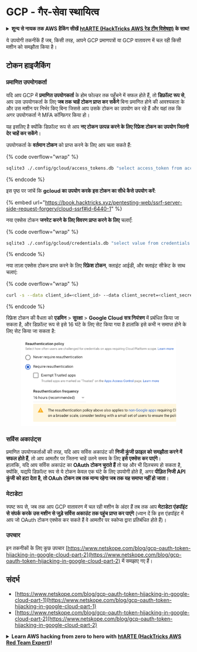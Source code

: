 # GCP - गैर-सेवा स्थायित्व

<details>

<summary><strong>शून्य से नायक तक AWS हैकिंग सीखें</strong> <a href="https://training.hacktricks.xyz/courses/arte"><strong>htARTE (HackTricks AWS रेड टीम विशेषज्ञ)</strong></a><strong> के साथ!</strong></summary>

HackTricks का समर्थन करने के अन्य तरीके:

* यदि आप चाहते हैं कि आपकी **कंपनी का विज्ञापन HackTricks में दिखाई दे** या **HackTricks को PDF में डाउनलोड करें**, तो [**सब्सक्रिप्शन प्लान्स**](https://github.com/sponsors/carlospolop) देखें!
* [**आधिकारिक PEASS & HackTricks स्वैग**](https://peass.creator-spring.com) प्राप्त करें
* [**The PEASS Family**](https://opensea.io/collection/the-peass-family) की खोज करें, हमारा विशेष [**NFTs**](https://opensea.io/collection/the-peass-family) संग्रह
* 💬 [**Discord समूह**](https://discord.gg/hRep4RUj7f) में **शामिल हों** या [**टेलीग्राम समूह**](https://t.me/peass) में या **Twitter** पर मुझे 🐦 [**@carlospolopm**](https://twitter.com/carlospolopm) **का अनुसरण करें**.
* **HackTricks** के [**github repos**](https://github.com/carlospolop/hacktricks) और [**HackTricks Cloud**](https://github.com/carlospolop/hacktricks-cloud) में PRs सबमिट करके अपनी हैकिंग तकनीकें साझा करें.

</details>

ये उपयोगी तकनीकें हैं जब, किसी तरह, आपने GCP प्रमाणपत्रों या GCP वातावरण में चल रही किसी मशीन को समझौता किया है।

## टोकन हाइजैकिंग

### प्रमाणित उपयोगकर्ता

यदि आप GCP में **प्रमाणित उपयोगकर्ता** के होम फोल्डर तक पहुँचने में सफल होते हैं, तो **डिफ़ॉल्ट रूप से**, आप उस उपयोगकर्ता के लिए **जब तक चाहें टोकन प्राप्त कर सकेंगे** बिना प्रमाणित होने की आवश्यकता के और उस मशीन पर निर्भर किए बिना जिससे आप उसके टोकन का उपयोग कर रहे हैं और यहां तक कि अगर उपयोगकर्ता ने MFA कॉन्फ़िगर किया हो।

यह इसलिए है क्योंकि डिफ़ॉल्ट रूप से आप **नए टोकन उत्पन्न करने के लिए रिफ्रेश टोकन का उपयोग जितनी देर चाहें कर सकेंगे**।

उपयोगकर्ता के **वर्तमान टोकन** को प्राप्त करने के लिए आप चला सकते हैं:

{% code overflow="wrap" %}
```bash
sqlite3 ./.config/gcloud/access_tokens.db "select access_token from access_tokens where account_id='<email>';"
```
{% endcode %}

इस पृष्ठ पर जांचें कि **gcloud का उपयोग करके इस टोकन का सीधे कैसे उपयोग करें**:

{% embed url="https://book.hacktricks.xyz/pentesting-web/ssrf-server-side-request-forgery/cloud-ssrf#id-6440-1" %}

नया एक्सेस टोकन **जनरेट करने के लिए विवरण प्राप्त करने के लिए** चलाएँ:

{% code overflow="wrap" %}
```bash
sqlite3 ./.config/gcloud/credentials.db "select value from credentials where account_id='<email>';"
```
{% endcode %}

नया ताज़ा एक्सेस टोकन प्राप्त करने के लिए **रिफ्रेश टोकन**, क्लाइंट आईडी, और क्लाइंट सीक्रेट के साथ चलाएं:

{% code overflow="wrap" %}
```bash
curl -s --data client_id=<client_id> --data client_secret=<client_secret> --data grant_type=refresh_token --data refresh_token=<refresh_token> --data scope="https://www.googleapis.com/auth/cloud-platform https://www.googleapis.com/auth/accounts.reauth" https://www.googleapis.com/oauth2/v4/token
```
{% endcode %}

रिफ्रेश टोकन की वैधता को **एडमिन** > **सुरक्षा** > **Google Cloud सत्र नियंत्रण** में प्रबंधित किया जा सकता है, और डिफ़ॉल्ट रूप से इसे 16 घंटे के लिए सेट किया गया है हालांकि इसे कभी न समाप्त होने के लिए सेट किया जा सकता है:

<figure><img src="../../../.gitbook/assets/image (2) (1).png" alt=""><figcaption></figcaption></figure>

### सर्विस अकाउंट्स

प्रमाणित उपयोगकर्ताओं की तरह, यदि आप सर्विस अकाउंट की **निजी कुंजी फ़ाइल को समझौता करने में सफल होते हैं**, तो आप आमतौर पर जितना चाहें उतने समय के लिए **इसे एक्सेस कर पाएंगे**।\
हालांकि, यदि आप सर्विस अकाउंट का **OAuth टोकन चुराते हैं** तो यह और भी दिलचस्प हो सकता है, क्योंकि, यद्यपि डिफ़ॉल्ट रूप से ये टोकन केवल एक घंटे के लिए उपयोगी होते हैं, अगर **पीड़ित निजी API कुंजी को हटा देता है, तो OAuh टोकन तब तक मान्य रहेगा जब तक यह समाप्त नहीं हो जाता**।

### मेटाडेटा

स्पष्ट रूप से, जब तक आप GCP वातावरण में चल रही मशीन के अंदर हैं तब तक आप **मेटाडेटा एंडपॉइंट से संपर्क करके उस मशीन से जुड़े सर्विस अकाउंट तक पहुंच प्राप्त कर पाएंगे** (ध्यान दें कि इस एंडपॉइंट में आप जो OAuth टोकन एक्सेस कर सकते हैं वे आमतौर पर स्कोप्स द्वारा प्रतिबंधित होते हैं)।

### उपचार

इन तकनीकों के लिए कुछ उपचार [https://www.netskope.com/blog/gcp-oauth-token-hijacking-in-google-cloud-part-2](https://www.netskope.com/blog/gcp-oauth-token-hijacking-in-google-cloud-part-2) में समझाए गए हैं।

## संदर्भ

* [https://www.netskope.com/blog/gcp-oauth-token-hijacking-in-google-cloud-part-1](https://www.netskope.com/blog/gcp-oauth-token-hijacking-in-google-cloud-part-1)
* [https://www.netskope.com/blog/gcp-oauth-token-hijacking-in-google-cloud-part-2](https://www.netskope.com/blog/gcp-oauth-token-hijacking-in-google-cloud-part-2)

<details>

<summary><strong>Learn AWS hacking from zero to hero with</strong> <a href="https://training.hacktricks.xyz/courses/arte"><strong>htARTE (HackTricks AWS Red Team Expert)</strong></a><strong>!</strong></summary>

HackTricks का समर्थन करने के अन्य तरीके:

* यदि आप अपनी **कंपनी का विज्ञापन HackTricks में देखना चाहते हैं** या **HackTricks को PDF में डाउनलोड करना चाहते हैं** तो [**सदस्यता योजनाओं**](https://github.com/sponsors/carlospolop) की जांच करें!
* [**आधिकारिक PEASS & HackTricks स्वैग**](https://peass.creator-spring.com) प्राप्त करें।
* [**The PEASS Family**](https://opensea.io/collection/the-peass-family) की खोज करें, हमारा विशेष [**NFTs**](https://opensea.io/collection/the-peass-family) संग्रह।
* 💬 [**Discord group**](https://discord.gg/hRep4RUj7f) में शामिल हों या [**telegram group**](https://t.me/peass) में शामिल हों या मुझे **Twitter** 🐦 पर **फॉलो** करें [**@carlospolopm**](https://twitter.com/carlospolopm)**.**
* **HackTricks** के लिए अपनी हैकिंग ट्रिक्स साझा करें, [**HackTricks**](https://github.com/carlospolop/hacktricks) और [**HackTricks Cloud**](https://github.com/carlospolop/hacktricks-cloud) github repos में PRs सबमिट करके।

</details>
